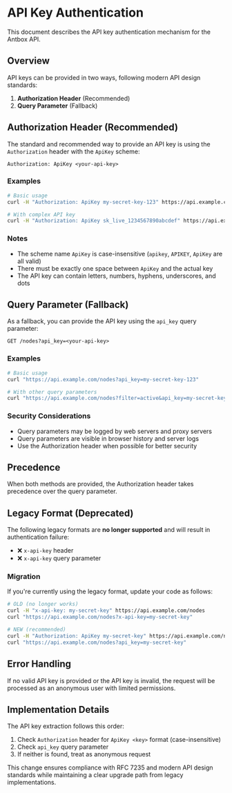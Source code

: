 # API Key Authentication

This document describes the API key authentication mechanism for the Antbox API.

## Overview

API keys can be provided in two ways, following modern API design standards:

1. **Authorization Header** (Recommended)
2. **Query Parameter** (Fallback)

## Authorization Header (Recommended)

The standard and recommended way to provide an API key is using the `Authorization` header with the `ApiKey` scheme:

```
Authorization: ApiKey <your-api-key>
```

### Examples

```bash
# Basic usage
curl -H "Authorization: ApiKey my-secret-key-123" https://api.example.com/nodes

# With complex API key
curl -H "Authorization: ApiKey sk_live_1234567890abcdef" https://api.example.com/nodes
```

### Notes

- The scheme name `ApiKey` is case-insensitive (`apikey`, `APIKEY`, `ApiKey` are all valid)
- There must be exactly one space between `ApiKey` and the actual key
- The API key can contain letters, numbers, hyphens, underscores, and dots

## Query Parameter (Fallback)

As a fallback, you can provide the API key using the `api_key` query parameter:

```
GET /nodes?api_key=<your-api-key>
```

### Examples

```bash
# Basic usage
curl "https://api.example.com/nodes?api_key=my-secret-key-123"

# With other query parameters
curl "https://api.example.com/nodes?filter=active&api_key=my-secret-key-123&limit=10"
```

### Security Considerations

- Query parameters may be logged by web servers and proxy servers
- Query parameters are visible in browser history and server logs
- Use the Authorization header when possible for better security

## Precedence

When both methods are provided, the Authorization header takes precedence over the query parameter.

## Legacy Format (Deprecated)

The following legacy formats are **no longer supported** and will result in authentication failure:

- ❌ `x-api-key` header
- ❌ `x-api-key` query parameter

### Migration

If you're currently using the legacy format, update your code as follows:

```bash
# OLD (no longer works)
curl -H "x-api-key: my-secret-key" https://api.example.com/nodes
curl "https://api.example.com/nodes?x-api-key=my-secret-key"

# NEW (recommended)
curl -H "Authorization: ApiKey my-secret-key" https://api.example.com/nodes
curl "https://api.example.com/nodes?api_key=my-secret-key"
```

## Error Handling

If no valid API key is provided or the API key is invalid, the request will be processed as an anonymous user with limited permissions.

## Implementation Details

The API key extraction follows this order:

1. Check `Authorization` header for `ApiKey <key>` format (case-insensitive)
2. Check `api_key` query parameter
3. If neither is found, treat as anonymous request

This change ensures compliance with RFC 7235 and modern API design standards while maintaining a clear upgrade path from legacy implementations.
